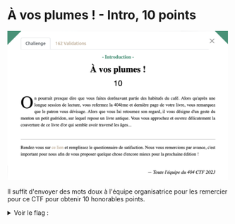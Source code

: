 # À vos plumes ! - Intro, 10 points

<img src="chall.png" width=500>

Il suffit d'envoyer des mots doux à l'équipe organisatrice pour les remercier pour ce CTF pour obtenir 10 honorables points.

<details>
<summary>Voir le flag :</summary>

***FLAG: 404CTF{10_p37175_p0iNt5_p0ur_l4_rOut3}***
</details>
